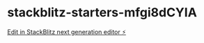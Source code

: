 # stackblitz-starters-mfgi8dCYIA

[Edit in StackBlitz next generation editor ⚡️](https://stackblitz.com/~/github.com/HyunWat/stackblitz-starters-mfgi8dCYIA)